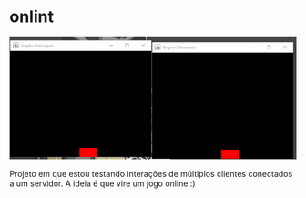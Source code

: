 # onlint

![alt text](https://github.com/nickmafra/onlint/blob/master/screenshots/screenshot.gif?raw=true)

Projeto em que estou testando interações de múltiplos clientes conectados a um servidor. A ideia é que vire um jogo online :)
